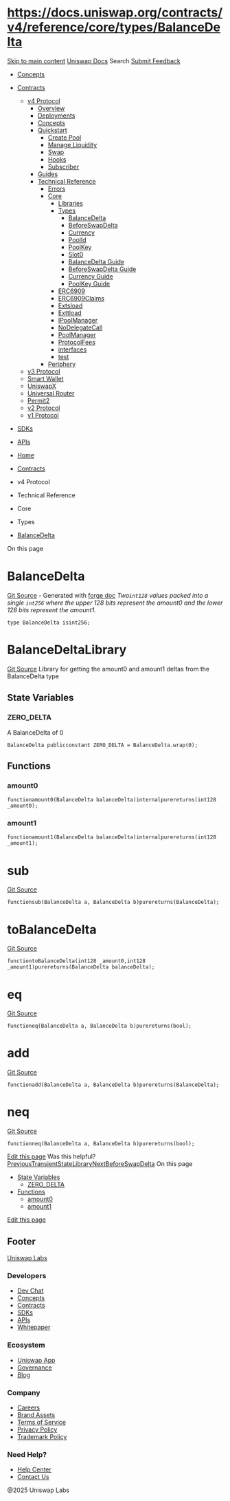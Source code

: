 # https://docs.uniswap.org/contracts/v4/reference/core/types/BalanceDelta

[Skip to main content](https://docs.uniswap.org/contracts/v4/reference/core/types/BalanceDelta#__docusaurus_skipToContent_fallback)
[Uniswap Docs](https://docs.uniswap.org/)
Search
[Submit Feedback](https://docs.google.com/forms/d/e/1FAIpQLSdjSkZam8KiatL9XACRVxCHjDJjaPGbls77PCXDKFn4JwykXg/viewform)
  * [Concepts](https://docs.uniswap.org/concepts/overview)
  * [Contracts](https://docs.uniswap.org/contracts/v4/overview)
    * [v4 Protocol](https://docs.uniswap.org/contracts/v4/overview)
      * [Overview](https://docs.uniswap.org/contracts/v4/overview)
      * [Deployments](https://docs.uniswap.org/contracts/v4/deployments)
      * [Concepts](https://docs.uniswap.org/contracts/v4/concepts/v4-vs-v3)
      * [Quickstart](https://docs.uniswap.org/contracts/v4/quickstart/create-pool)
        * [Create Pool](https://docs.uniswap.org/contracts/v4/quickstart/create-pool)
        * [Manage Liquidity](https://docs.uniswap.org/contracts/v4/quickstart/manage-liquidity/setup-liquidity)
        * [Swap](https://docs.uniswap.org/contracts/v4/quickstart/swap)
        * [Hooks](https://docs.uniswap.org/contracts/v4/quickstart/hooks/setup)
        * [Subscriber](https://docs.uniswap.org/contracts/v4/quickstart/subscriber)
      * [Guides](https://docs.uniswap.org/contracts/v4/guides/hooks/your-first-hook)
      * [Technical Reference](https://docs.uniswap.org/contracts/v4/reference/errors/)
        * [Errors](https://docs.uniswap.org/contracts/v4/reference/errors/)
        * [Core](https://docs.uniswap.org/contracts/v4/reference/core/libraries/BitMath)
          * [Libraries](https://docs.uniswap.org/contracts/v4/reference/core/libraries/BitMath)
          * [Types](https://docs.uniswap.org/contracts/v4/reference/core/types/BalanceDelta)
            * [BalanceDelta](https://docs.uniswap.org/contracts/v4/reference/core/types/BalanceDelta)
            * [BeforeSwapDelta](https://docs.uniswap.org/contracts/v4/reference/core/types/BeforeSwapDelta)
            * [Currency](https://docs.uniswap.org/contracts/v4/reference/core/types/Currency)
            * [PoolId](https://docs.uniswap.org/contracts/v4/reference/core/types/PoolId)
            * [PoolKey](https://docs.uniswap.org/contracts/v4/reference/core/types/PoolKey)
            * [Slot0](https://docs.uniswap.org/contracts/v4/reference/core/types/Slot0)
            * [BalanceDelta Guide](https://docs.uniswap.org/contracts/v4/reference/core/types/balancedelta-guide)
            * [BeforeSwapDelta Guide](https://docs.uniswap.org/contracts/v4/reference/core/types/beforeswapdelta-guide)
            * [Currency Guide](https://docs.uniswap.org/contracts/v4/reference/core/types/currency-guide)
            * [PoolKey Guide](https://docs.uniswap.org/contracts/v4/reference/core/types/poolkey-guide)
          * [ERC6909](https://docs.uniswap.org/contracts/v4/reference/core/ERC6909)
          * [ERC6909Claims](https://docs.uniswap.org/contracts/v4/reference/core/ERC6909Claims)
          * [Extsload](https://docs.uniswap.org/contracts/v4/reference/core/Extsload)
          * [Exttload](https://docs.uniswap.org/contracts/v4/reference/core/Exttload)
          * [IPoolManager](https://docs.uniswap.org/contracts/v4/reference/core/IPoolManager)
          * [NoDelegateCall](https://docs.uniswap.org/contracts/v4/reference/core/NoDelegateCall)
          * [PoolManager](https://docs.uniswap.org/contracts/v4/reference/core/PoolManager)
          * [ProtocolFees](https://docs.uniswap.org/contracts/v4/reference/core/ProtocolFees)
          * [interfaces](https://docs.uniswap.org/contracts/v4/reference/core/interfaces/IERC20Minimal)
          * [test](https://docs.uniswap.org/contracts/v4/reference/core/test/ActionsRouter)
        * [Periphery](https://docs.uniswap.org/contracts/v4/reference/periphery/PositionDescriptor)
    * [v3 Protocol](https://docs.uniswap.org/contracts/v3/overview)
    * [Smart Wallet](https://docs.uniswap.org/contracts/smart-wallet/overview)
    * [UniswapX](https://docs.uniswap.org/contracts/uniswapx/overview)
    * [Universal Router](https://docs.uniswap.org/contracts/universal-router/overview)
    * [Permit2](https://docs.uniswap.org/contracts/permit2/overview)
    * [v2 Protocol](https://docs.uniswap.org/contracts/v2/overview)
    * [v1 Protocol](https://docs.uniswap.org/contracts/v1/overview)
  * [SDKs](https://docs.uniswap.org/sdk/v4/overview)
  * [APIs](https://docs.uniswap.org/api/subgraph/overview)


  * [Home](https://docs.uniswap.org/)
  * [Contracts](https://docs.uniswap.org/contracts/v4/overview)
  * v4 Protocol
  * Technical Reference
  * Core
  * Types
  * [BalanceDelta](https://docs.uniswap.org/contracts/v4/reference/core/types/BalanceDelta)


On this page
# BalanceDelta
[Git Source](https://github.com/uniswap/v4-core/blob/80311e34080fee64b6fc6c916e9a51a437d0e482/src/types/BalanceDelta.sol) - Generated with [forge doc](https://book.getfoundry.sh/reference/forge/forge-doc)
_Two`int128` values packed into a single `int256` where the upper 128 bits represent the amount0 and the lower 128 bits represent the amount1._
```
type BalanceDelta isint256;
```

# BalanceDeltaLibrary
[Git Source](https://github.com/uniswap/v4-core/blob/80311e34080fee64b6fc6c916e9a51a437d0e482/src/types/BalanceDelta.sol)
Library for getting the amount0 and amount1 deltas from the BalanceDelta type
## State Variables[​](https://docs.uniswap.org/contracts/v4/reference/core/types/BalanceDelta#state-variables "Direct link to State Variables")
### ZERO_DELTA[​](https://docs.uniswap.org/contracts/v4/reference/core/types/BalanceDelta#zero_delta "Direct link to ZERO_DELTA")
A BalanceDelta of 0
```
BalanceDelta publicconstant ZERO_DELTA = BalanceDelta.wrap(0);
```

## Functions[​](https://docs.uniswap.org/contracts/v4/reference/core/types/BalanceDelta#functions "Direct link to Functions")
### amount0[​](https://docs.uniswap.org/contracts/v4/reference/core/types/BalanceDelta#amount0 "Direct link to amount0")
```
functionamount0(BalanceDelta balanceDelta)internalpurereturns(int128 _amount0);
```

### amount1[​](https://docs.uniswap.org/contracts/v4/reference/core/types/BalanceDelta#amount1 "Direct link to amount1")
```
functionamount1(BalanceDelta balanceDelta)internalpurereturns(int128 _amount1);
```

# sub
[Git Source](https://github.com/uniswap/v4-core/blob/80311e34080fee64b6fc6c916e9a51a437d0e482/src/types/BalanceDelta.sol)
```
functionsub(BalanceDelta a, BalanceDelta b)purereturns(BalanceDelta);
```

# toBalanceDelta
[Git Source](https://github.com/uniswap/v4-core/blob/80311e34080fee64b6fc6c916e9a51a437d0e482/src/types/BalanceDelta.sol)
```
functiontoBalanceDelta(int128 _amount0,int128 _amount1)purereturns(BalanceDelta balanceDelta);
```

# eq
[Git Source](https://github.com/uniswap/v4-core/blob/80311e34080fee64b6fc6c916e9a51a437d0e482/src/types/BalanceDelta.sol)
```
functioneq(BalanceDelta a, BalanceDelta b)purereturns(bool);
```

# add
[Git Source](https://github.com/uniswap/v4-core/blob/80311e34080fee64b6fc6c916e9a51a437d0e482/src/types/BalanceDelta.sol)
```
functionadd(BalanceDelta a, BalanceDelta b)purereturns(BalanceDelta);
```

# neq
[Git Source](https://github.com/uniswap/v4-core/blob/80311e34080fee64b6fc6c916e9a51a437d0e482/src/types/BalanceDelta.sol)
```
functionneq(BalanceDelta a, BalanceDelta b)purereturns(bool);
```

[Edit this page](https://github.com/uniswap/uniswap-docs/tree/main/docs/contracts/v4/reference/core/types/BalanceDelta.md)
Was this helpful?
[PreviousTransientStateLibrary](https://docs.uniswap.org/contracts/v4/reference/core/libraries/transient-state-library)[NextBeforeSwapDelta](https://docs.uniswap.org/contracts/v4/reference/core/types/BeforeSwapDelta)
On this page
  * [State Variables](https://docs.uniswap.org/contracts/v4/reference/core/types/BalanceDelta#state-variables)
    * [ZERO_DELTA](https://docs.uniswap.org/contracts/v4/reference/core/types/BalanceDelta#zero_delta)
  * [Functions](https://docs.uniswap.org/contracts/v4/reference/core/types/BalanceDelta#functions)
    * [amount0](https://docs.uniswap.org/contracts/v4/reference/core/types/BalanceDelta#amount0)
    * [amount1](https://docs.uniswap.org/contracts/v4/reference/core/types/BalanceDelta#amount1)


[Edit this page](https://github.com/uniswap/uniswap-docs/tree/main/docs/contracts/v4/reference/core/types/BalanceDelta.md)
## Footer
[Uniswap Labs](https://docs.uniswap.org/)
### Developers
  * [Dev Chat](https://discord.com/invite/uniswap)
  * [Concepts](https://docs.uniswap.org/concepts/overview)
  * [Contracts](https://docs.uniswap.org/contracts/v4/overview)
  * [SDKs](https://docs.uniswap.org/sdk/v4/overview)
  * [APIs](https://docs.uniswap.org/api/subgraph/overview)
  * [Whitepaper](https://app.uniswap.org/whitepaper-v4.pdf)


### Ecosystem
  * [Uniswap App](https://app.uniswap.org/)
  * [Governance](https://www.uniswapfoundation.org/governance)
  * [Blog](https://blog.uniswap.org/)


### Company
  * [Careers](https://boards.greenhouse.io/uniswaplabs)
  * [Brand Assets](https://github.com/Uniswap/brand-assets/raw/main/Uniswap%20Brand%20Assets.zip)
  * [Terms of Service](https://support.uniswap.org/hc/en-us/articles/30935100859661-Uniswap-Labs-Terms-of-Service)
  * [Privacy Policy](https://support.uniswap.org/hc/en-us/articles/30934457771405-Uniswap-Labs-Privacy-Policy)
  * [Trademark Policy](https://support.uniswap.org/hc/en-us/articles/30934762216973-Uniswap-Labs-Trademark-Guidelines)


### Need Help?
  * [Help Center](https://support.uniswap.org/)
  * [Contact Us](https://support.uniswap.org/hc/en-us/requests/new)


@2025 Uniswap Labs
[](https://github.com/uniswap/uniswap-docs)[](https://twitter.com/Uniswap)[](https://discord.com/invite/uniswap)
